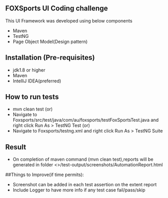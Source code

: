 ## FOXSports UI Coding challenge

This UI Framework was developed using below components
 * Maven
 * TestNG
 * Page Object Model(Design pattern)

## Installation (Pre-requisites)
* jdk1.8 or higher
* Maven
* IntelliJ IDEA(preferred)

## How to run tests
* mvn clean test (or) 
* Navigate to Foxsports/src/test/java/com/au/foxsports/testFoxSportsTest.java and right click Run As > TestNG Test (or)
* Navigate to Foxsports/testng.xml and right click Run As > TestNG Suite

## Result
* On completion of maven command (mvn clean test),reports will be generated in folder
<<path-to-project-folder>>/test-output/screenshots/AutomationReport.html

##Things to Improve(if time permits):

* Screenshot can be added in each test assertion on the extent report
* Include Logger to have more info if any test case fail/pass/skip

